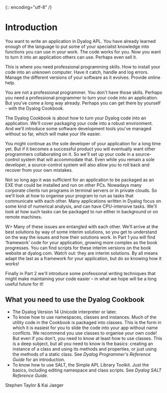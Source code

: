 {:: encoding="utf-8" /}

# Introduction

You want to write an application in Dyalog APL. You have already learned enough of the language to put some of your specialist knowledge into functions you can use in your work. The code works for you. Now you want to turn it into an application others can use. Perhaps even sell it. 

This is where you need professional programming skills. How to install your code into an unknown computer. Have it catch, handle and log errors. Manage the different versions of your software as it evolves. Provide online help. 

You are not a professional programmer. You don't have those skills. Perhaps you need a professional programmer to turn your code into an application. But you've come a long way already. Perhaps you can get there by yourself - with the Dyalog Cookbook. 

The Dyalog Cookbook is about how to turn your Dyalog code into an application. We'll cover packaging your code into a robust environment. And we'll introduce some software development tools you've managed without so far, which will make your life easier.

You might continue as the sole developer of your application for a long time yet. But if it becomes a successful product you will eventually want other programmers collaborating on it. So we'll set up your code in a source-control system that will accommodate that. Even while you remain a sole developer, a source-control system will also allow you to roll back and recover from your own mistakes. 

Not so long ago it was sufficient for an application to be packaged as an EXE that could be installed and run on other PCs. Nowadays many corporate clients run programs in terminal servers or in private clouds. So we'll look at how to organise your program to run as tasks that communicate with each other. Many applications written in Dyalog focus on some kind of numerical analysis, and can have CPU-intensive tasks. We'll look at how such tasks can be packaged to run either in background or on remote machines. 

W> Many of these issues are entangled with each other. We’ll arrive at the best solutions by way of some interim solutions, so you get to understand on the way the issues and how their solutions work. In Part 1 you will find ‘framework’ code for your application, growing more complex as the book progresses. You can find scripts for these interim versions on the book website at dyalog.com. Watch out: they are interim solutions. By all means adapt the last as a framework for your application, but do so knowing how it works! 

Finally in Part 2 we'll introduce some professional writing techniques that might make maintaining your code easier – in what we hope will be a long useful future for it! 


## What you need to use the Dyalog Cookbook

* The Dyalog Version 14 Unicode interpreter or later.
* To know how to use namespaces, classes and instances. Much of the utility code in the Cookbook is packaged into classes. This is the form in which it is easiest for you to slide the code into your app without name conflicts. We recommend you use classes to organise your own code! But even if you don't, you need to know at least how to use classes. This is a deep subject, but all you need to know is the basics: creating an instance of a class and using its methods and properties, or just using the methods of a static class. See <cite>Dyalog Programmer's Reference Guide</cite> for an introduction. 
* To know how to use SALT, the Simple APL Library Toolkit. Just the basics, including editing namespace and class scripts. See <cite>Dyalog SALT Reference Guide</cite>.


Stephen Taylor & Kai Jaeger
